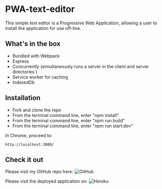 # PWA-text-editor

This simple text editor is a Progressive Web Application, allowing a user to install the application for use off-line.  

## What's in the box

* Bundled with Webpack
* Express
* Concurrently (simultaneously runs a server in the client and server directories )
* Service worker for caching
* IndexedDb

## Installation

* Fork and clone the repo
* From the terminal command line, enter "npm install"
* From the terminal command line, enter "npm run build"
* From the terminal command line, enter "npm run start:dev"

In Chrome, proceed to:

`http://localhost:3000/`

## Check it out

Please visit my GitHub repo here: ![GitHub](https://github.com/ObviousEcho/PWA-text-editor)

Please visit the deployed application on: ![Heroku]()